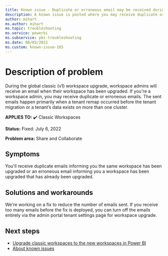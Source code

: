 ```yaml
---
title: Known issue - Duplicate or erroneous email may be received during classic workspace upgrade
description: A known issue is posted where you may receive duplicate or erroneous emails during the global classic workspace upgrade.
author: mihart
ms.author: mihart
ms.topic: troubleshooting  
ms.service: powerbi
ms.subservice: pbi-troubleshooting
ms.date: 08/03/2022
ms.custom: known-issue-185
---
```

# Description of problem

During the global classic (v1) workspace upgrade, workspace admins will receive an email when their workspace has been upgraded.  If you're a workspace admin, you may receive duplicate or erroneous emails. The sent emails happen primarily when a tenant remap occurred before the tenant migration or a tenant’s data exists on more than one cluster.

**APPLIES TO:** ✔️ Classic Workspaces

**Status:** Fixed: July 6, 2022

**Problem area:** Share and Collaborate


## Symptoms

You'll receive duplicate emails informing you the same workspace has been upgraded or an erroneous email informing you a workspace has been upgraded that has already been upgraded.

## Solutions and workarounds

We're working on a fix to reduce the number of emails sent. If you receive too many emails before the fix is deployed, you can turn off the emails entirely via the admin portal tenant settings page for workspace upgrade.

## Next steps

- [Upgrade classic workspaces to the new workspaces in Power BI](/power-bi/collaborate-share/service-upgrade-workspaces)
- [About known issues](power-bi-known-issues.md)

